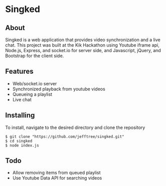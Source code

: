 # Singked

## About

Singked is a web application that provides video synchronization and a live chat. This project was built at the Kik Hackathon using Youtube iframe api, Node.js, Express, and socket.io for server side, and Javascript, jQuery, and Bootstrap for the client side.

## Features

- Web/socket.io server
- Synchronized playback from youtube videos
- Queueing a playlist
- Live chat

## Installing

To install, navigate to the desired directory and clone the repository

    $ git clone "https://github.com/jefftree/singked.git"
    $ cd singked
    $ node index.js

## Todo

- Allow removing items from queued playlist
- Use Youtube Data API for searching videos